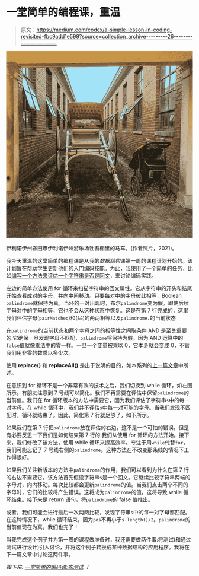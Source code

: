 # 一堂简单的编程课，重温

> 原文：<https://medium.com/codex/a-simple-lesson-in-coding-revisited-fbc9add1e599?source=collection_archive---------26----------------------->

![](img/2d7b60b0fe31e3239e73b86dd487fb3a.png)

伊利诺伊州春田市伊利诺伊州游乐场牲畜棚里的马车。(作者照片，2021)。

我今天重温的这堂简单的编程课是从我的*数据结构*课第一周的课程计划开始的。该计划旨在帮助学生更新他们的入门编码技能。为此，我使用了一个简单的任务，比如[编写一个方法来评估一个字符串是否是回文](/@leoirakliotis/a-simple-lesson-in-coding-38334e9d8608)，来讨论编码实践。

左边的简单方法使用 for 循环来扫描字符串的回文属性。它从字符串的开头和结尾开始查看成对的字母，并向中间移动。只要每对中的字母彼此相等，Boolean `palindrome`就保持为真。当坏的一对出现时，布尔`palindrome`变为假。即使后续字母对中的字母相等，它也不会从这种状态中恢复。这是在第 7 行完成的，这里我们评估字母(`pairMatched`)和(`&&`)的两两相等以及`palindrome.`的当前状态

在`palindrome`的当前状态和两个字母之间的相等性之间取条件 AND 是至关重要的:它确保一旦发现字母不匹配，`palindrome`将保持为假。因为 AND 运算中的`false`值就像乘法中的零一样。一旦一个变量被乘以 0，它本身就会变成 0，不管我们用非零的数乘以多少次。

使用 **replace()** 和 **replaceAll()** 是出于说明的目的，如本系列的[上一篇文章](/@leoirakliotis/a-simple-lesson-in-coding-38334e9d8608)中所述。

在意识到 for 循环不是一个非常有效的技术之后，我们切换到 while 循环，如左图所示。有朋友注意到 7 号线可以简化。我们不再需要在评估中保留`palindrome`的当前值。我们在 for 循环版本的方法中需要它，因为我们评估了字符串`s`中的每一对字母。在 while 循环中，我们并不评估`s`中每一对可能的字母。当我们发现不匹配时，循环就结束了。因此，简化第 7 行就足够了，如下所示。

如果我们在第 7 行把`palindrome`放在评估的右边，这不是一个可怕的错误。但是有必要反思一下我们是如何结束第 7 行的:我们从使用 for 循环的方法开始。接下来，我们修改了该方法，使用 while 循环来提高效率。专注于用`while`代替`for`，我们可能忘记了 7 号线右侧的`palindrome`。这种方法在不改变那条线的情况下工作得很好。

如果我们关注新版本的方法中`palindrome`的作用，我们可以看到为什么在第 7 行的右边不需要它。该方法首先假设字符串`s`是一个回文。它继续比较字符串两端的字母对，向内移动。每次比较都会更新`palindrome`的值。当我们点击两个不同的字母时，它们的比较将产生错误。这将成为`palindrome`的值。这将导致 while 循环结束。接下来是 return 语句，将`palindrome`的 false 值推出。

或者，我们可能会进行最后一次两两比较，发现字符串`s`中的每一对字母都匹配。在这种情况下，while 循环结束，因为`pos`不再小于`s.length()/2`。`palindrome`的当前值现在为真。我们也完了！

当我完成这个例子并为第一周的课程做准备时，我还需要做两件事:将测试(和通过测试进行设计)引入讨论，并将这个例子转换成某种数据结构的应用程序。我将在下一篇文章中讨论这两件事。

*接下来:* [*一堂简单的编码课:先测试*](/@leoirakliotis/a-simple-lesson-in-coding-testing-first-91b3da7b9925) *！*